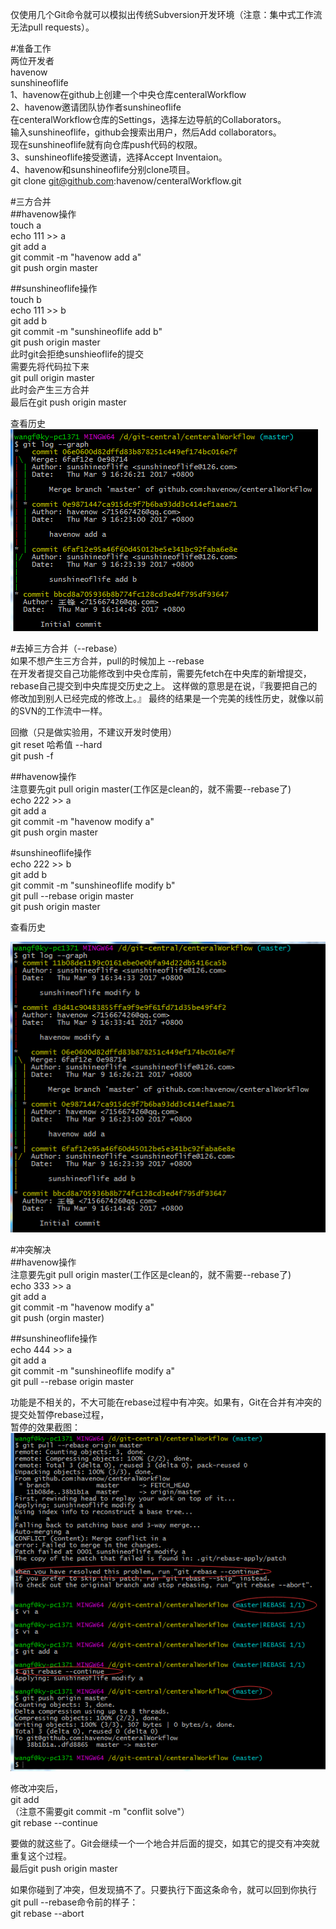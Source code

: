 仅使用几个Git命令就可以模拟出传统Subversion开发环境（注意：集中式工作流无法pull requests）。   

#准备工作   
两位开发者   
havenow   
sunshineoflife    
1、havenow在github上创建一个中央仓库centeralWorkflow   
2、havenow邀请团队协作者sunshineoflife    
在centeralWorkflow仓库的Settings，选择左边导航的Collaborators。    
输入sunshineoflife，github会搜索出用户，然后Add collaborators。    
现在sunshineoflife就有向仓库push代码的权限。   
3、sunshineoflife接受邀请，选择Accept Inventaion。   
4、havenow和sunshineoflife分别clone项目。    
git clone git@github.com:havenow/centeralWorkflow.git   

#三方合并   
##havenow操作   
touch a   
echo 111 >> a   
git add a   
git commit -m "havenow add a"   
git push orgin master   

##sunshineoflife操作    
touch b   
echo 111 >> b   
git add b   
git commit -m "sunshineoflife add b"    
git push origin master    
此时git会拒绝sunshieoflife的提交    
需要先将代码拉下来   
git pull origin master    
此时会产生三方合并   
最后在git push origin master   

查看历史        
![git log](https://github.com/havenow/my-git/blob/master/images/central-workflow/no-rebase.png)


#去掉三方合并（--rebase）   
如果不想产生三方合并，pull的时候加上 --rebase   
在开发者提交自己功能修改到中央仓库前，需要先fetch在中央库的新增提交，   
rebase自己提交到中央库提交历史之上。 这样做的意思是在说，『我要把自己的修改加到别人已经完成的修改上。』
最终的结果是一个完美的线性历史，就像以前的SVN的工作流中一样。

回撤（只是做实验用，不建议开发时使用）   
git reset 哈希值 --hard    
git push -f   

##havenow操作   
注意要先git pull origin master(工作区是clean的，就不需要--rebase了)    
echo 222 >> a   
git add a   
git commit -m "havenow modify a"    
git push orgin master   


#sunshineoflife操作   
echo 222 >> b   
git add b   
git commit -m "sunshineoflife modify b"   
git pull --rebase origin master   
git push origin master    

查看历史

![git log](https://github.com/havenow/my-git/blob/master/images/central-workflow/rebase.png)

#冲突解决   
##havenow操作   
注意要先git pull origin master(工作区是clean的，就不需要--rebase了)    
echo 333 >> a   
git add a   
git commit -m "havenow modify a"    
git push (orgin master)   

##sunshineoflife操作   
echo 444 >> a   
git add a   
git commit -m "sunshineoflife modify a"   
git pull --rebase origin master   

功能是不相关的，不大可能在rebase过程中有冲突。如果有，Git在合并有冲突的提交处暂停rebase过程，    
暂停的效果截图：    
![rebase](https://github.com/havenow/my-git/blob/master/images/central-workflow/conflict-solve.png)

修改冲突后，    
git add   
（注意不需要git commit -m  "conflit solve"）   
git rebase --continue   

要做的就这些了。Git会继续一个一个地合并后面的提交，如其它的提交有冲突就重复这个过程。    
最后git push origin master


如果你碰到了冲突，但发现搞不了。只要执行下面这条命令，就可以回到你执行git pull --rebase命令前的样子：   
git rebase --abort    
